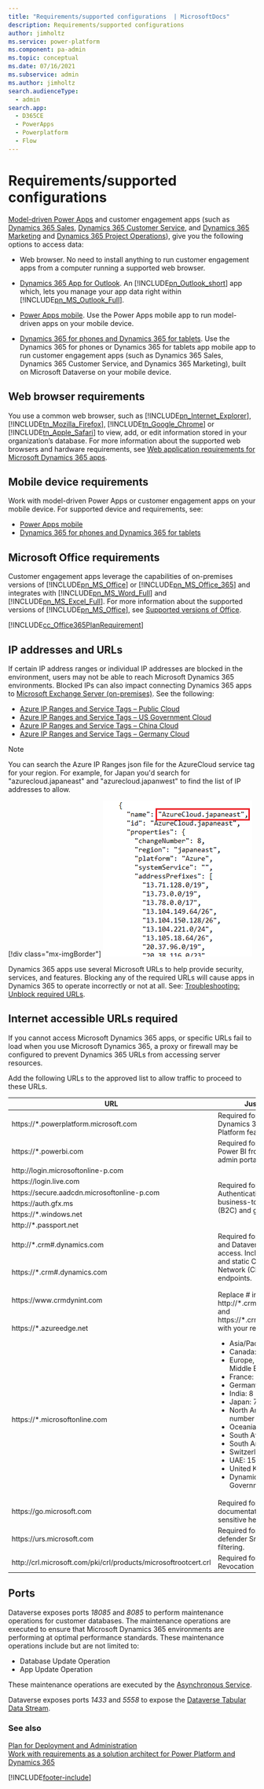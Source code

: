 ```yaml
---
title: "Requirements/supported configurations  | MicrosoftDocs"
description: Requirements/supported configurations 
author: jimholtz
ms.service: power-platform
ms.component: pa-admin
ms.topic: conceptual
ms.date: 07/16/2021
ms.subservice: admin
ms.author: jimholtz
search.audienceType: 
  - admin
search.app:
  - D365CE
  - PowerApps
  - Powerplatform
  - Flow
---
```

# Requirements/supported configurations  

[Model-driven Power Apps](/powerapps/maker/model-driven-apps/model-driven-app-overview) and customer engagement apps (such as [Dynamics 365 Sales](/dynamics365/sales-professional/help-hub), [Dynamics 365 Customer Service](/dynamics365/customer-service/help-hub), and [Dynamics 365 Marketing](/dynamics365/marketing/help-hub) and [Dynamics 365 Project Operations](/dynamics365/project-operations)), give you the following options to access data:  
  
- Web browser. No need to install anything to run customer engagement apps from a computer running a supported web browser.  

- [Dynamics 365 App for Outlook](/dynamics365/outlook-app/overview). An [!INCLUDE[pn_Outlook_short](../includes/pn-outlook-short.md)] app which, lets you manage your app data right within [!INCLUDE[pn_MS_Outlook_Full](../includes/pn-ms-outlook-full.md)].  

- [Power Apps mobile](/powerapps/mobile/run-powerapps-on-mobile). Use the Power Apps mobile app to run model-driven apps on your mobile device. 
  
- [Dynamics 365 for phones and Dynamics 365 for tablets](/dynamics365/mobile-app/overview). Use the Dynamics 365 for phones or Dynamics 365 for tablets app mobile app to run customer engagement apps (such as Dynamics 365 Sales, Dynamics 365 Customer Service, and Dynamics 365 Marketing), built on Microsoft Dataverse on your mobile device.
  
## Web browser requirements  
 You use a common web browser, such as [!INCLUDE[pn_Internet_Explorer](../includes/pn-internet-explorer.md)], [!INCLUDE[tn_Mozilla_Firefox](../includes/tn-mozilla-firefox.md)], [!INCLUDE[tn_Google_Chrome](../includes/tn-google-chrome.md)] or [!INCLUDE[tn_Apple_Safari](../includes/tn-apple-safari.md)] to view, add, or edit information stored in your organization’s  database. For more information about the supported web browsers and hardware requirements, see [Web application requirements for Microsoft Dynamics 365 apps](web-application-requirements.md).  

## Mobile device requirements  
 Work with model-driven Power Apps or customer engagement apps on your mobile device. For supported device and requirements, see:
 
 - [Power Apps mobile](/powerapps/mobile/run-powerapps-on-mobile#supported-devices)
 - [Dynamics 365 for phones and Dynamics 365 for tablets](/dynamics365/mobile-app/support-phones-tablets)

## Microsoft Office requirements  
 Customer engagement apps leverage the capabilities of on-premises versions of [!INCLUDE[pn_MS_Office](../includes/pn-ms-office.md)] or [!INCLUDE[pn_MS_Office_365](../includes/pn-ms-office-365.md)] and integrates with [!INCLUDE[pn_MS_Word_Full](../includes/pn-ms-word-full.md)] and [!INCLUDE[pn_MS_Excel_Full](../includes/pn-ms-excel-full.md)]. For more information about the supported versions of [!INCLUDE[pn_MS_Office](../includes/pn-ms-office.md)], see [Supported versions of Office](web-application-requirements.md#supported-versions-of-office).  
  
 [!INCLUDE[cc_Office365PlanRequirement](../includes/cc-office365planrequirement.md)]  

## IP addresses and URLs
If certain IP address ranges or individual IP addresses are blocked in the environment, users may not be able to reach Microsoft Dynamics 365 environments. Blocked IPs can also impact connecting Dynamics 365 apps to [Microsoft Exchange Server (on-premises)](connect-exchange-server-on-premises.md). See the following:

- [Azure IP Ranges and Service Tags – Public Cloud](https://www.microsoft.com/download/details.aspx?id=56519)
- [Azure IP Ranges and Service Tags – US Government Cloud](https://www.microsoft.com/download/details.aspx?id=57063)
- [Azure IP Ranges and Service Tags – China Cloud](https://www.microsoft.com/download/details.aspx?id=57062)
- [Azure IP Ranges and Service Tags – Germany Cloud](https://www.microsoft.com/download/details.aspx?id=57064)

> [!NOTE]
> You can search the Azure IP Ranges json file for the AzureCloud service tag for your region. For example, for Japan you'd search for "azurecloud.japaneast" and "azurecloud.japanwest" to find the list of IP addresses to allow.
>
> [!div class="mx-imgBorder"] 
> ![AzureCloud service tag for region IPs.](media/example-azurecloud-tag.png "AzureCloud service tag for region IPs")

Dynamics 365 apps use several Microsoft URLs to help provide security, services, and features. Blocking any of the required URLs will cause apps in Dynamics 365 to operate incorrectly or not at all. See: [Troubleshooting: Unblock required URLs](troubleshooting-unblock-urls-required.md).
  
## Internet accessible URLs required

If you cannot access Microsoft Dynamics 365 apps, or specific URLs fail to load when you use Microsoft Dynamics 365, a proxy or firewall may be configured to prevent  Dynamics 365 URLs from accessing server resources.

Add the following URLs to the approved list to allow traffic to proceed to these URLs.

<table>
<thead>
  <tr>
    <th>URL</th>
    <th>Justification</th>
  </tr>
</thead>
<tbody>
  <tr>
    <td>https://*.powerplatform.microsoft.com </td>
    <td>Required for administering Dynamics 365 Power Platform features.</td>
  </tr>
  <tr>
    <td>https://*.powerbi.com </td>
    <td>Required for administering Power BI from the Power BI admin portal.</td>
  </tr>
  <tr>
    <td>http://login.microsoftonline-p.com </td>
    <td rowspan="6">Required for Microsoft Cloud Authentication. Includes business-to-consumer (B2C) and guest scenarios. </td>
  </tr>
  <tr>
    <td>https://login.live.com </td>
  </tr>
  <tr>
    <td>https://secure.aadcdn.microsoftonline-p.com    </td>
  </tr>
  <tr>
    <td>https://auth.gfx.ms  </td>
  </tr>
  <tr>
    <td>https://*.windows.net  </td>
  </tr>
  <tr>
    <td>http://*.passport.net </td>
  </tr>
  <tr>
    <td>http://*.crm#.dynamics.com </td>
    <td rowspan="5">Required for Dynamics 365 and Dataverse environments access. Includes integration and static Content Delivery Network (CDN) content endpoints. <br /><br />Replace # in http://*.crm#.dynamics.com and https://*.crm#.dynamics.com with your region's number: <ul><li>Asia/Pacific: 5</li><li>Canada: 3 </li><li>Europe, Africa, and Middle East: 15 and 4</li><li>France: 12</li><li>Germany: 16</li><li>India: 8</li><li>Japan: 7</li><li>North America: no number</li><li>Oceania: 6</li><li>South Africa: 14</li><li>South America: 2</li><li>Switzerland: 17</li><li>UAE: 15</li><li>United Kingdom: 11</li><li>Dynamics 365 US Government: 9</li></ul></td>
  </tr>
  <tr>
    <td>https://*.crm#.dynamics.com </td>
  </tr>
  <tr>
    <td>https://www.crmdynint.com  </td>
  </tr>
  <tr>
    <td>https://*.azureedge.net  </td>
  </tr>
  <tr>
    <td>https://*.microsoftonline.com  </td>
    <td>Required for authentication and Microsoft 365 services such as the Microsoft 365 admin center.</td>
  </tr>
  <tr>
    <td>https://go.microsoft.com  </td>
    <td>Required for product documentation and context-sensitive help pages.   </td>
  </tr>
  <tr>
    <td>https://urs.microsoft.com   </td>
    <td>Required for Microsoft defender SmartScreen filtering.   </td>
  </tr>
  <tr>
    <td>http://crl.microsoft.com/pki/crl/products/microsoftrootcert.crl  </td>
    <td>Required for Certification Revocation List checks.    </td>
  </tr>
</tbody>
</table> 

## Ports
Dataverse exposes ports *18085* and *8085* to perform maintenance operations for customer databases.  The maintenance operations are executed to ensure that Microsoft Dynamics 365 environments are performing at optimal performance standards.  These maintenance operations include but are not limited to: 

- Database Update Operation
- App Update Operation

These maintenance operations are executed by the [Asynchronous Service](/powerapps/developer/data-platform/asynchronous-service).

Dataverse exposes ports *1433* and *5558* to expose the [Dataverse Tabular Data Stream](/openspecs/windows_protocols/ms-tds/893fcc7e-8a39-4b3c-815a-773b7b982c50). 

### See also  
 [Plan for Deployment and Administration](../admin/plan-for-deployment-and-administration.md)  <br /> 
 [Work with requirements as a solution architect for Power Platform and Dynamics 365](/learn/modules/work-with-requirements/index)



[!INCLUDE[footer-include](../includes/footer-banner.md)]